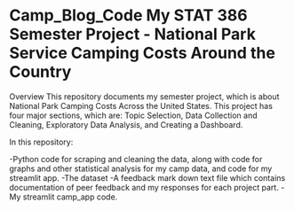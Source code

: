 # Camp_Blog_Code  My STAT 386 Semester Project - National Park Service Camping Costs Around the Country
Overview
This repository documents my semester project, which is about National Park Camping Costs Across the United States. This project has four major sections, which are: Topic Selection, Data Collection and Cleaning, Exploratory Data Analysis, and Creating a Dashboard.

In this repository:

-Python code for scraping and cleaning the data, along with code for graphs and other statistical analysis for my camp data, and code for my streamlit app.
-The dataset
-A feedback mark down text file which contains documentation of peer feedback and my responses for each project part.
-My streamlit camp_app code.
